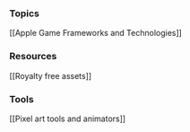 
### Topics 
[[Apple Game Frameworks and Technologies]]


### Resources 
[[Royalty free assets]]


### Tools 
[[Pixel art tools and animators]]